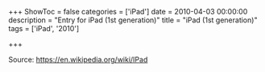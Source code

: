 +++
ShowToc = false
categories = ['iPad']
date = 2010-04-03 00:00:00
description = "Entry for iPad (1st generation)"
title = "iPad (1st generation)"
tags = ['iPad', '2010']

+++

Source: https://en.wikipedia.org/wiki/IPad

